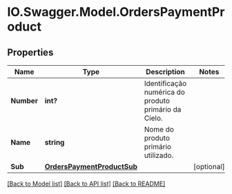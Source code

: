 # IO.Swagger.Model.OrdersPaymentProduct
## Properties

Name | Type | Description | Notes
------------ | ------------- | ------------- | -------------
**Number** | **int?** | Identificação numérica do produto primário da Cielo. | 
**Name** | **string** | Nome do produto primário utilizado. | 
**Sub** | [**OrdersPaymentProductSub**](OrdersPaymentProductSub.md) |  | [optional] 

[[Back to Model list]](../README.md#documentation-for-models) [[Back to API list]](../README.md#documentation-for-api-endpoints) [[Back to README]](../README.md)

